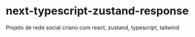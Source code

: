 # next-typescript-zustand-response
 Projeto de rede social criano com react, zustand, typescript, tailwind
